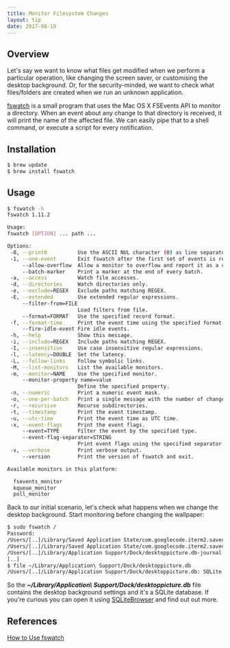 ```yaml
---
title: Monitor Filesystem Changes
layout: tip
date: 2017-08-19
---
```


## Overview

Let's say we want to know what files get modified when we perform a particular operation, like changing the screen saver, or customising the desktop background. Or, for the security-minded, we want to check what files/folders are created when we run an unknown application. 

[fswatch](https://emcrisostomo.github.io/fswatch/) is a small program that uses the Mac OS X FSEvents API to monitor a directory. When an event about any change to that directory is received, it will print the name of the affected file. We can easily pipe that to a shell command, or execute a script for every notification.

## Installation
```bash
$ brew update
$ brew install fswatch
```

## Usage

```bash
$ fswatch -h
fswatch 1.11.2

Usage:
fswatch [OPTION] ... path ...

Options:
 -0, --print0          Use the ASCII NUL character (0) as line separator.
 -1, --one-event       Exit fswatch after the first set of events is received.
     --allow-overflow  Allow a monitor to overflow and report it as a change event.
     --batch-marker    Print a marker at the end of every batch.
 -a, --access          Watch file accesses.
 -d, --directories     Watch directories only.
 -e, --exclude=REGEX   Exclude paths matching REGEX.
 -E, --extended        Use extended regular expressions.
     --filter-from=FILE
                       Load filters from file.
     --format=FORMAT   Use the specified record format.
 -f, --format-time     Print the event time using the specified format.
     --fire-idle-event Fire idle events.
 -h, --help            Show this message.
 -i, --include=REGEX   Include paths matching REGEX.
 -I, --insensitive     Use case insensitive regular expressions.
 -l, --latency=DOUBLE  Set the latency.
 -L, --follow-links    Follow symbolic links.
 -M, --list-monitors   List the available monitors.
 -m, --monitor=NAME    Use the specified monitor.
     --monitor-property name=value
                       Define the specified property.
 -n, --numeric         Print a numeric event mask.
 -o, --one-per-batch   Print a single message with the number of change events.
 -r, --recursive       Recurse subdirectories.
 -t, --timestamp       Print the event timestamp.
 -u, --utc-time        Print the event time as UTC time.
 -x, --event-flags     Print the event flags.
     --event=TYPE      Filter the event by the specified type.
     --event-flag-separator=STRING
                       Print event flags using the specified separator.
 -v, --verbose         Print verbose output.
     --version         Print the version of fswatch and exit.

Available monitors in this platform:

  fsevents_monitor
  kqueue_monitor
  poll_monitor
```

Back to our initial scenario, let's check what happens when we change the desktop background. Start monitoring before changing  the wallpaper:

```bash
$ sudo fswatch /
Password:
/Users/[..]/Library/Saved Application State/com.googlecode.iterm2.savedState/windows.plist
/Users/[..]/Library/Saved Application State/com.googlecode.iterm2.savedState/window_2.data
/Users/[..]/Library/Application Support/Dock/desktoppicture.db-journal
[..]
$ file ~/Library/Application\ Support/Dock/desktoppicture.db
/Users/[..]/Library/Application Support/Dock/desktoppicture.db: SQLite 3.x database, last written using SQLite version 3016000
```
So the *__~/Library/Application\ Support/Dock/desktoppicture.db__* file contains the desktop background settings and it's a SQLite database. If you're curious you can open it using [SQLiteBrowser](http://sqlitebrowser.org/) and find out out more.

## References
[How to Use fswatch](https://github.com/emcrisostomo/fswatch/wiki/How-to-Use-fswatch)
